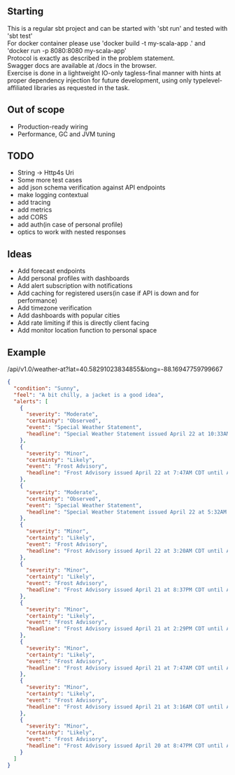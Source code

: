 
## Starting ##

This is a regular sbt project and can be started with 'sbt run' and tested with 'sbt test' <br>
For docker container please use 'docker build -t my-scala-app .' and 'docker run -p 8080:8080 my-scala-app' <br>
Protocol is exactly as described in the problem statement.<br>
Swagger docs are available at /docs in the browser.<br>
Exercise is done in a lightweight IO-only tagless-final manner with hints at proper dependency injection for future development, using only typelevel-affiliated libraries as requested in the task.


## Out of scope ##
- Production-ready wiring
- Performance, GC and JVM tuning

## TODO ##
- String -> Http4s Uri
- Some more test cases
- add json schema verification against API endpoints
- make logging contextual
- add tracing
- add metrics
- add CORS
- add auth(in case of personal profile)
- optics to work with nested responses

## Ideas ##
- Add forecast endpoints
- Add personal profiles with dashboards
- Add alert subscription with notifications
- Add caching for registered users(in case if API is down and for performance)
- Add timezone verification
- Add dashboards with popular cities
- Add rate limiting if this is directly client facing
- Add monitor location function to personal space


## Example ##

/api/v1.0/weather-at?lat=40.58291023834855&long=-88.16947759799667

```json
{
  "condition": "Sunny",
  "feel": "A bit chilly, a jacket is a good idea",
  "alerts": [
    {
      "severity": "Moderate",
      "certainty": "Observed",
      "event": "Special Weather Statement",
      "headline": "Special Weather Statement issued April 22 at 10:33AM CDT by NWS Chicago IL"
    },
    {
      "severity": "Minor",
      "certainty": "Likely",
      "event": "Frost Advisory",
      "headline": "Frost Advisory issued April 22 at 7:47AM CDT until April 22 at 8:00AM CDT by NWS Chicago IL"
    },
    {
      "severity": "Moderate",
      "certainty": "Observed",
      "event": "Special Weather Statement",
      "headline": "Special Weather Statement issued April 22 at 5:32AM CDT by NWS Chicago IL"
    },
    {
      "severity": "Minor",
      "certainty": "Likely",
      "event": "Frost Advisory",
      "headline": "Frost Advisory issued April 22 at 3:20AM CDT until April 22 at 8:00AM CDT by NWS Chicago IL"
    },
    {
      "severity": "Minor",
      "certainty": "Likely",
      "event": "Frost Advisory",
      "headline": "Frost Advisory issued April 21 at 8:37PM CDT until April 22 at 8:00AM CDT by NWS Chicago IL"
    },
    {
      "severity": "Minor",
      "certainty": "Likely",
      "event": "Frost Advisory",
      "headline": "Frost Advisory issued April 21 at 2:29PM CDT until April 22 at 8:00AM CDT by NWS Chicago IL"
    },
    {
      "severity": "Minor",
      "certainty": "Likely",
      "event": "Frost Advisory",
      "headline": "Frost Advisory issued April 21 at 7:47AM CDT until April 21 at 8:00AM CDT by NWS Chicago IL"
    },
    {
      "severity": "Minor",
      "certainty": "Likely",
      "event": "Frost Advisory",
      "headline": "Frost Advisory issued April 21 at 3:16AM CDT until April 21 at 8:00AM CDT by NWS Chicago IL"
    },
    {
      "severity": "Minor",
      "certainty": "Likely",
      "event": "Frost Advisory",
      "headline": "Frost Advisory issued April 20 at 8:47PM CDT until April 21 at 8:00AM CDT by NWS Chicago IL"
    }
  ]
}
```